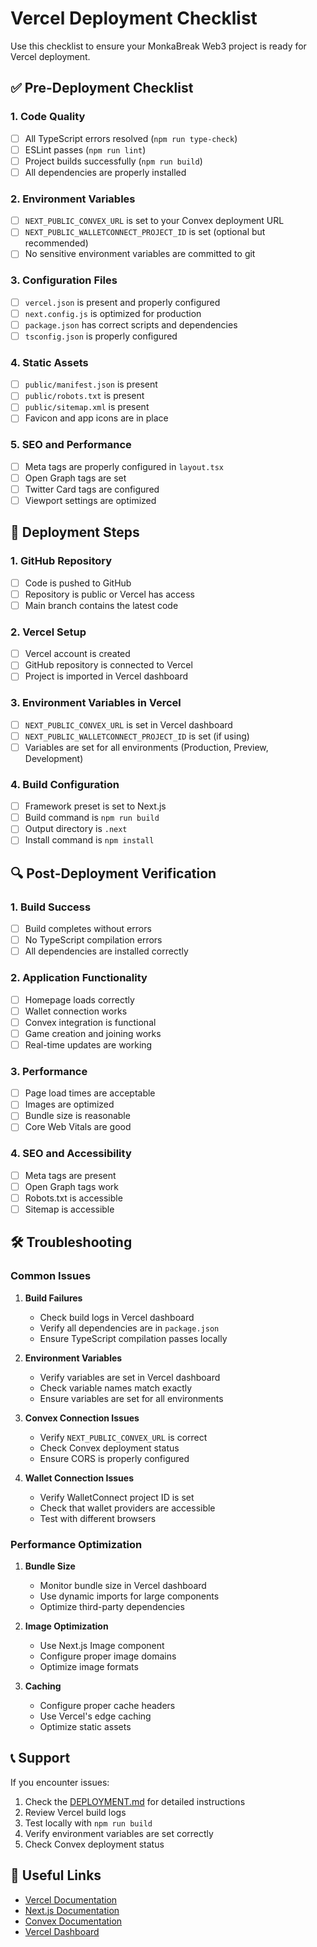 # Vercel Deployment Checklist

Use this checklist to ensure your MonkaBreak Web3 project is ready for Vercel deployment.

## ✅ Pre-Deployment Checklist

### 1. Code Quality
- [ ] All TypeScript errors resolved (`npm run type-check`)
- [ ] ESLint passes (`npm run lint`)
- [ ] Project builds successfully (`npm run build`)
- [ ] All dependencies are properly installed

### 2. Environment Variables
- [ ] `NEXT_PUBLIC_CONVEX_URL` is set to your Convex deployment URL
- [ ] `NEXT_PUBLIC_WALLETCONNECT_PROJECT_ID` is set (optional but recommended)
- [ ] No sensitive environment variables are committed to git

### 3. Configuration Files
- [ ] `vercel.json` is present and properly configured
- [ ] `next.config.js` is optimized for production
- [ ] `package.json` has correct scripts and dependencies
- [ ] `tsconfig.json` is properly configured

### 4. Static Assets
- [ ] `public/manifest.json` is present
- [ ] `public/robots.txt` is present
- [ ] `public/sitemap.xml` is present
- [ ] Favicon and app icons are in place

### 5. SEO and Performance
- [ ] Meta tags are properly configured in `layout.tsx`
- [ ] Open Graph tags are set
- [ ] Twitter Card tags are configured
- [ ] Viewport settings are optimized

## 🚀 Deployment Steps

### 1. GitHub Repository
- [ ] Code is pushed to GitHub
- [ ] Repository is public or Vercel has access
- [ ] Main branch contains the latest code

### 2. Vercel Setup
- [ ] Vercel account is created
- [ ] GitHub repository is connected to Vercel
- [ ] Project is imported in Vercel dashboard

### 3. Environment Variables in Vercel
- [ ] `NEXT_PUBLIC_CONVEX_URL` is set in Vercel dashboard
- [ ] `NEXT_PUBLIC_WALLETCONNECT_PROJECT_ID` is set (if using)
- [ ] Variables are set for all environments (Production, Preview, Development)

### 4. Build Configuration
- [ ] Framework preset is set to Next.js
- [ ] Build command is `npm run build`
- [ ] Output directory is `.next`
- [ ] Install command is `npm install`

## 🔍 Post-Deployment Verification

### 1. Build Success
- [ ] Build completes without errors
- [ ] No TypeScript compilation errors
- [ ] All dependencies are installed correctly

### 2. Application Functionality
- [ ] Homepage loads correctly
- [ ] Wallet connection works
- [ ] Convex integration is functional
- [ ] Game creation and joining works
- [ ] Real-time updates are working

### 3. Performance
- [ ] Page load times are acceptable
- [ ] Images are optimized
- [ ] Bundle size is reasonable
- [ ] Core Web Vitals are good

### 4. SEO and Accessibility
- [ ] Meta tags are present
- [ ] Open Graph tags work
- [ ] Robots.txt is accessible
- [ ] Sitemap is accessible

## 🛠️ Troubleshooting

### Common Issues

1. **Build Failures**
   - Check build logs in Vercel dashboard
   - Verify all dependencies are in `package.json`
   - Ensure TypeScript compilation passes locally

2. **Environment Variables**
   - Verify variables are set in Vercel dashboard
   - Check variable names match exactly
   - Ensure variables are set for all environments

3. **Convex Connection Issues**
   - Verify `NEXT_PUBLIC_CONVEX_URL` is correct
   - Check Convex deployment status
   - Ensure CORS is properly configured

4. **Wallet Connection Issues**
   - Verify WalletConnect project ID is set
   - Check that wallet providers are accessible
   - Test with different browsers

### Performance Optimization

1. **Bundle Size**
   - Monitor bundle size in Vercel dashboard
   - Use dynamic imports for large components
   - Optimize third-party dependencies

2. **Image Optimization**
   - Use Next.js Image component
   - Configure proper image domains
   - Optimize image formats

3. **Caching**
   - Configure proper cache headers
   - Use Vercel's edge caching
   - Optimize static assets

## 📞 Support

If you encounter issues:

1. Check the [DEPLOYMENT.md](./DEPLOYMENT.md) for detailed instructions
2. Review Vercel build logs
3. Test locally with `npm run build`
4. Verify environment variables are set correctly
5. Check Convex deployment status

## 🔗 Useful Links

- [Vercel Documentation](https://vercel.com/docs)
- [Next.js Documentation](https://nextjs.org/docs)
- [Convex Documentation](https://docs.convex.dev)
- [Vercel Dashboard](https://vercel.com/dashboard) 